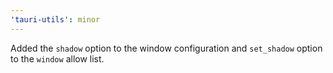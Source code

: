 ```yaml
---
'tauri-utils': minor
---
```


Added the `shadow` option to the window configuration and `set_shadow` option to the `window` allow list.

